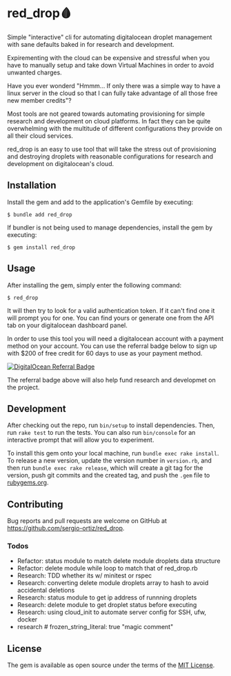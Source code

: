 # red_drop:drop_of_blood:

Simple "interactive" cli for automating digitalocean droplet management with sane defaults baked in for research and development.

Expirementing with the cloud can be expensive and stressful when you have to manually setup and take down Virtual Machines in order to avoid unwanted charges.

Have you ever wonderd "Hmmm... If only there was a simple way to have a linux server in the cloud so that I can fully take advantage of all those free new member credits"?

Most tools are not geared towards automating provisioning for simple research and development on cloud platforms. In fact they can be quite overwhelming with the multitude of different configurations they provide on all their cloud services.

red_drop is an easy to use tool that will take the stress out of provisioning and destroying droplets with reasonable configurations for research and development on digitalocean's cloud.

## Installation

Install the gem and add to the application's Gemfile by executing:

    $ bundle add red_drop

If bundler is not being used to manage dependencies, install the gem by executing:

    $ gem install red_drop

## Usage

After installing the gem, simply enter the following command:

    $ red_drop

It will then try to look for a valid authentication token. If it can't find one it will prompt you for one. You can find yours or generate one from the API tab on your digitalocean dashboard panel.

In order to use this tool you will need a digitalocean account with a payment method on your account. You can use the referral badge below to sign up with $200 of free credit for 60 days to use as your payment method.

[![DigitalOcean Referral Badge](https://web-platforms.sfo2.digitaloceanspaces.com/WWW/Badge%203.svg)](https://www.digitalocean.com/?refcode=9a321408e86f&utm_campaign=Referral_Invite&utm_medium=Referral_Program&utm_source=badge)

The referral badge above will also help fund research and developmet on the project.

## Development

After checking out the repo, run `bin/setup` to install dependencies. Then, run `rake test` to run the tests. You can also run `bin/console` for an interactive prompt that will allow you to experiment.

To install this gem onto your local machine, run `bundle exec rake install`. To release a new version, update the version number in `version.rb`, and then run `bundle exec rake release`, which will create a git tag for the version, push git commits and the created tag, and push the `.gem` file to [rubygems.org](https://rubygems.org).

## Contributing

Bug reports and pull requests are welcome on GitHub at https://github.com/sergio-ortiz/red_drop.

### Todos

-   Refactor: status module to match delete module droplets data structure
-   Refactor: delete module while loop to match that of red_drop.rb
-   Research: TDD whether its w/ minitest or rspec
-   Research: converting delete module droplets array to hash to avoid accidental deletions
-   Research: status module to get ip address of runnning droplets
-   Research: delete module to get droplet status before executing
-   Research: using cloud_init to automate server config for SSH, ufw, docker
-   research \# frozen_string_literal: true "magic comment"

## License

The gem is available as open source under the terms of the [MIT License](https://opensource.org/licenses/MIT).
